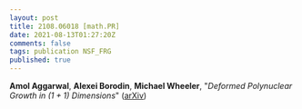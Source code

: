 ```yaml
---
layout: post
title: 2108.06018 [math.PR]
date: 2021-08-13T01:27:20Z
comments: false
tags: publication NSF_FRG
published: true
---
```


<b>Amol Aggarwal</b>, <b>Alexei Borodin</b>, <b>Michael Wheeler</b>, "<i>Deformed Polynuclear Growth in $(1+1)$ Dimensions</i>" ([arXiv](http://arxiv.org/abs/2108.06018v1))
